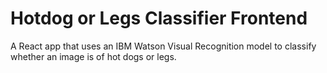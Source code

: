 # Hotdog or Legs Classifier Frontend

A React app that uses an IBM Watson Visual Recognition model to classify
whether an image is of hot dogs or legs.
